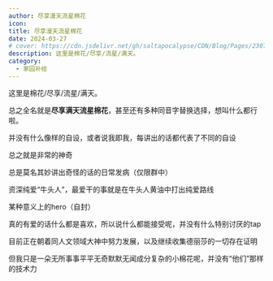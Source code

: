 ```yaml
---
author: 尽享漫天流星棉花
icon: 
title: 尽享漫天流星棉花
date: 2024-03-27
# cover: https://cdn.jsdelivr.net/gh/saltapocalypse/CDN/Blog/Pages/230716/Cover.png
description: 这里是棉花/尽享/流星/满天。
category:
  - 家园补给
---
```


这里是棉花/尽享/流星/满天。

<!-- more -->

总之全名就是**尽享满天流星棉花**，甚至还有多种同音字替换选择，想叫什么都行啦。


并没有什么像样的自设，或者说我即我，每讲出的话都代表了不同的自设

总之就是非常的神奇

总是莫名其妙讲出奇怪的话的日常发病（仅限群中）

资深纯爱“牛头人”，最爱干的事就是在牛头人黄油中打出纯爱路线

某种意义上的hero（自封）

真的有爱的话什么都是喜欢，所以说什么都能接受呢，并没有什么特别讨厌的tap


目前正在朝着同人文领域大神中努力发展，以及继续收集德丽莎的一切存在证明

但我只是一朵无所事事平平无奇默默无闻成分复杂的小棉花呢，并没有“他们”那样的技术力
